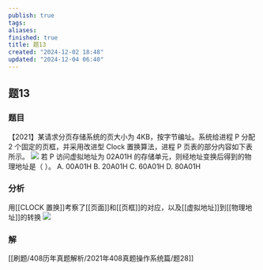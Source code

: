 ```yaml
---
publish: true
tags: 
aliases: 
finished: true
title: 题13
created: "2024-12-02 18:48"
updated: "2024-12-04 06:40"
---
```

## 题13
### 题目
【2021】某请求分页存储系统的页大小为 4KB，按字节编址。系统给进程 P 分配 2 个固定的页框，并采用改进型 Clock 置换算法，进程 P 页表的部分内容如下表所示。
![](https://img.hwenyi.live/202412041439263.webp)
若 P 访问虚拟地址为 02A01H 的存储单元，则经地址变换后得到的物理地址是（ ）。
A. 00A01H
B. 20A01H
C. 60A01H
D. 80A01H
### 分析
用[[CLOCK 置换]]考察了[[页面]]和[[页框]]的对应，以及[[虚拟地址]]到[[物理地址]]的转换
![](https://img.hwenyi.live/202412041450712.webp)
### 解
[[刷题/408历年真题解析/2021年408真题操作系统篇/题28]]